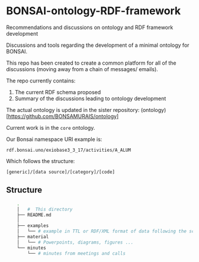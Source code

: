 # BONSAI-ontology-RDF-framework
Recommendations and discussions on ontology and RDF framework development


Discussions and tools regarding the development of a minimal ontology for BONSAI.

This repo has been created to create a common platform for all of the discussions (moving away from a chain of messages/ emails).

The repo currently contains:

1. The current RDF schema proposed
2. Summary of the discussions leading to ontology development


The actual ontology is updated in the sister repository: (ontology)[https://github.com/BONSAMURAIS/ontology]

Current work is in the `core` ontology.

Our Bonsai namespace URI example is:

```rdf.bonsai.uno/exiobase3_3_17/activities/A_ALUM```

Which follows the structure:

```[generic]/[data source]/[category]/[code]```

## Structure

```bash
    .
    │   #  This directory
    ├── README.md
    │
    ├── examples
    │   └── # example in TTL or RDF/XML format of data following the schema
    ├── material
    │   └── # Powerpoints, diagrams, figures ...
    └── minutes
        └── # minutes from meetings and calls
```
